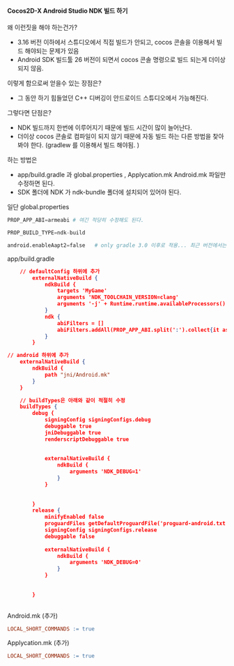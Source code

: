 #### Cocos2D-X Android Studio NDK 빌드 하기 

왜 이런짓을 해야 하는건가?

- 3.16 버전 이하에서 스튜디오에서 직접 빌드가 안되고, cocos 콘솔을 이용해서 빌드 해야되는 문제가 있음
- Android SDK 빌드툴 26 버전이 되면서 cocos 콘솔 명령으로 빌드 되는게 더이상 되지 않음. 

이렇게 함으로써 얻을수 있는 장점은?

- 그 동안 하기 힘들었던 C++ 디버깅이  안드로이드 스튜디오에서 가능해진다. 

그렇다면 단점은?

- NDK 빌드까지 한번에 이루어지기 때문에 빌드 시간이 많이 늘어난다. 
- 더이상 cocos 콘솔로 컴파일이 되지 않기 때문에 자동 빌드 하는 다른 방법을 찾아봐야 한다. (gradlew 를 이용해서 빌드 해야됨. )

하는 방법은 

- app/build.gradle 과  global.properties , Applycation.mk  Android.mk  파일만 수정하면 된다.
- SDK 폴더에  NDK 가 ndk-bundle 폴더에 설치되어 있어야 된다.

일단  global.properties

```python
PROP_APP_ABI=armeabi # 여긴 적당히 수정해도 된다. 

PROP_BUILD_TYPE=ndk-build

android.enableAapt2=false   # only gradle 3.0 이후로 적용... 최근 버전에서는 필요 없어졌기에 2018년 이후로 폐기 될 예정...
```



app/build.gradle

```json
	// defaultConfig 하위에 추가 
        externalNativeBuild {
            ndkBuild {
                targets 'MyGame'
                arguments 'NDK_TOOLCHAIN_VERSION=clang'
                arguments '-j' + Runtime.runtime.availableProcessors()
            }
            ndk {
                abiFilters = []
                abiFilters.addAll(PROP_APP_ABI.split(':').collect{it as String})
            }
        }
```

```json
// android 하위에 추가
    externalNativeBuild {
        ndkBuild {
            path "jni/Android.mk"
        }
    }
```

```json
    // buildTypes은 아래와 같이 적절히 수정 
    buildTypes {
        debug {
            signingConfig signingConfigs.debug
            debuggable true
            jniDebuggable true
            renderscriptDebuggable true
 
 
            externalNativeBuild {
                ndkBuild {
                    arguments 'NDK_DEBUG=1'
                }
            }
 
 
        }
        release {
            minifyEnabled false
            proguardFiles getDefaultProguardFile('proguard-android.txt'), 'proguard-rules.pro'
            signingConfig signingConfigs.release
            debuggable false
 
            externalNativeBuild {
                ndkBuild {
                    arguments 'NDK_DEBUG=0'
                }
            }
 
 
        }
    
```



Android.mk  (추가)

```makefile
LOCAL_SHORT_COMMANDS := true  
```



Applycation.mk (추가)

```makefile
LOCAL_SHORT_COMMANDS := true 
```






